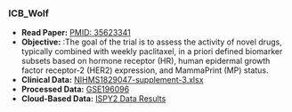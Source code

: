 ### ICB_Wolf

- **Read Paper:** [PMID: 35623341](https://pubmed.ncbi.nlm.nih.gov/35623341/)
- **Objective:** :The goal of the trial is to assess the activity of novel drugs, typically combined with weekly paclitaxel, in a priori defined biomarker subsets based on hormone receptor (HR), human epidermal growth factor receptor-2 (HER2) expression, and MammaPrint (MP) status.
- **Clinical Data:** [NIHMS1829047-supplement-3.xlsx](https://www.ncbi.nlm.nih.gov/pmc/articles/PMC6721896/)
- **Processed Data:** [GSE196096](https://www.ncbi.nlm.nih.gov/geo/query/acc.cgi?acc=GSE194040)
- **Cloud-Based Data:** [ISPY2 Data Results](https://www.ispytrials.org/results/data)


